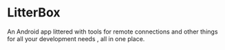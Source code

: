 # LitterBox

An Android app littered with tools for remote connections and other things for all your development needs , all in one place. 
